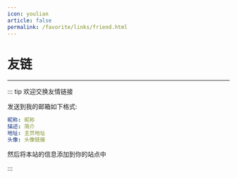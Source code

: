 ```yaml
---
icon: youlian
article: false
permalink: /favorite/links/friend.html
---
```


# 友链

<VPCard
  title="独白"
  desc="专心致志做事，大气温和待人。"
  logo=""
  link="https://baidu.com"
/>

---

::: tip 欢迎交换友情链接

发送到我的邮箱如下格式:

```yaml
昵称: 昵称
描述: 简介
地址: 主页地址
头像: 头像链接
```

然后将本站的信息添加到你的站点中

:::



